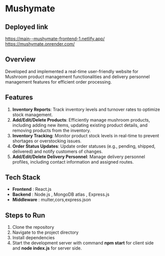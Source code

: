 # Mushymate 

## Deployed link 

https://main--mushymate-frontend-1.netlify.app/
<br>
https://mushymate.onrender.com/

## Overview

Developed and implemented a real-time user-friendly website for Mushroom product management functionalities and delivery personnel management features for efficient order processing.

## Features

1. **Inventory Reports**: Track inventory levels and turnover rates to optimize stock management.
2. **Add/Edit/Delete Products**: Efficiently manage mushroom products, including adding new items, updating existing product details, and removing products from the inventory.
3. **Inventory Tracking**: Monitor product stock levels in real-time to prevent shortages or overstocking issues.
4. **Order Status Updates**: Update order statuses (e.g., pending, shipped, delivered) and notify customers of changes.
5. **Add/Edit/Delete Delivery Personnel**: Manage delivery personnel profiles, including contact information and assigned routes.

## Tech Stack

- **Frontend** : React.js
- **Backend** : Node.js , MongoDB atlas , Express.js
- **Middleware** :  multer,cors,express.json

## Steps to Run

1. Clone the repository<br>
2. Navigate to the project directory<br>
3. Install dependencies<br>
4. Start the development server with command **npm start** for client side and **node index.js** for server side.


